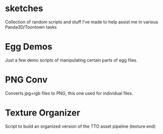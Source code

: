# sketches
Collection of random scripts and stuff I've made to help assist me in various Panda3D/Toontown tasks

# Egg Demos
Just a few demo scripts of manipulating certain parts of egg files.

# PNG Conv
Converts jpg+rgb files to PNG, this one used for individual files.

# Texture Organizer
Script to build an organized version of the TTO asset pipeline (texture end)
